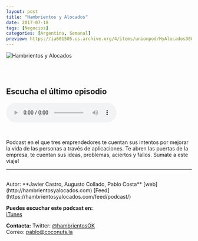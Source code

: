 ```yaml
---
layout: post
title: "Hambrientos y Alocados"
date: 2017-07-18
tags: [Negocios]
categories: [Argentina, Semanal]
preview: https://ia601505.us.archive.org/4/items/unionpod/HyAlocados300.jpg
---
```


![Hambrientos y Alocados](https://ia601505.us.archive.org/4/items/unionpod/HyAlocados500.jpg)

<br/>
<br/>

## Escucha el último episodio

<!--reproductor-feed=https://hambrientosyalocados.com/feed/podcast/-->
<!--reproductor-start-->
<audio id="audio" preload="auto" controls="" src="https://hambrientosyalocados.com/wp-content/uploads/2017/09/8.-Lean-Startup-con-Nacho-Bagnato.mp3"></audio>
<!--reproductor-end-->

<br/>  

Podcast en el que tres emprendedores te cuentan sus intentos por mejorar la vida de las personas a través de aplicaciones. Te abren las puertas de la empresa, te cuentan sus ideas, problemas, aciertos y fallos. Sumate a este viaje!

_ _ _
<br>
Autor: **Javier Castro, Augusto Collado, Pablo Costa**  
[web](http://hambrientosyalocados.com)  
[Feed](https://hambrientosyalocados.com/feed/podcast/)  


**Puedes escuchar este podcast en:**  
[iTunes](https://itunes.apple.com/ar/podcast/hambrientos-y-alocados/id1263546752?mt=2&ls=1#episodeGuid=https%3A%2F%2Fhambrientosyalocados.com%2F%3Fp%3D33)  


**Contacta:**
Twitter: [@hambrientosOK](https://twitter.com/hambrientosOK)  
Correo: [pablo@coconuts.la](mailto:pablo@coconuts.la)  

